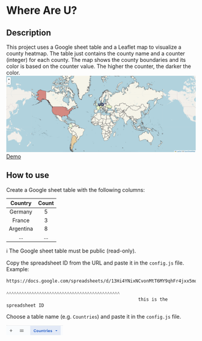 # Where Are U?

## Description
This project uses a Google sheet table and a Leaflet map to visualize a county heatmap.
The table just contains the county name and a counter (integer) for each county.
The map shows the county boundaries and its color is based on the counter value. The higher the counter, the darker the color.
<img src="./imgs/map.png" alt="map image">
[Demo](https://thommynator.github.io/where-are-u/)

## How to use
Create a Google sheet table with the following columns:

| **Country** | **Count** |
|:-----------:|:---------:|
| Germany     |         5 |
| France      |         3 |
| Argentina   |         8 |
| ...         |       ... |

ℹ️ The Google sheet table must be public (read-only). 

Copy the spreadsheet ID from the URL and paste it in the `config.js` file.
Example: 
```
https://docs.google.com/spreadsheets/d/13Hi4YNixNCvonMtT6MY9qhFr4jxx5mqB5YdYecWh5UUg
                                       ˄˄˄˄˄˄˄˄˄˄˄˄˄˄˄˄˄˄˄˄˄˄˄˄˄˄˄˄˄˄˄˄˄˄˄˄˄˄˄˄˄˄˄˄˄
                                                 this is the spreadsheet ID
```

Choose a table name (e.g. `Countries`) and paste it in the `config.js` file.

<img src="./imgs/table-name.png" alt="table-name image"  width="30%">

